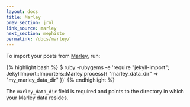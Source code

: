 ```yaml
---
layout: docs
title: Marley
prev_section: jrnl
link_source: marley
next_section: mephisto
permalink: /docs/marley/
---
```


To import your posts from [Marley](https://github.com/karmi/marley), run:

{% highlight bash %}
$ ruby -rubygems -e 'require "jekyll-import";
    JekyllImport::Importers::Marley.process({
      "marley_data_dir" => "my_marley_data_dir"
    })'
{% endhighlight %}

The `marley_data_dir` field is required and points to the directory in which
your Marley data resides.
